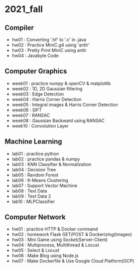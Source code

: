 # 2021_fall

## Compiler
  - hw01 : Converting '.hf' to '.c' in .java
  - hw02 : Practice MiniC.g4 using 'antlr'
  - hw03 : Pretty Print MiniC using antlr
  - hw04 : Javabyte Code

## Computer Graphics
  - week01 : practice numpy & openCV & matplotlib 
  - week02 : 1D, 2D Gaussian filtering 
  - week03 : Edge Detection
  - week04 : Harris Corner Detection
  - week05 : Integral images & Harris Corner Detection
  - week06 : SIFT
  - week07 : RANSAC
  - week08 : Gaussian Backward using RANSAC
  - week10 : Convolution Layer

## Machine Learning
  - lab01 : practice python
  - lab02 : practice pandas & numpy
  - lab03 : KNN Classifier & Normalization 
  - lab04 : Decision Tree
  - lab05 : Random Forest
  - lab06 : K-Means Clustering
  - lab07 : Support Vector Machine
  - lab08 : Text Data
  - lab09 : Text Data 2
  - lab10 : MLPClassifier
  
## Computer Network
  - hw01 : practice HTTP & Docker command
  - hw02 : homework Flask GET/POST & Dockerizing(images)
  - hw03 : Mini Game using Socket(Server-Client)
  - hw04 : Multiprocess, Multithread & Locust
  - hw05 : Select & Locust
  - hw06 : Make Blog using Node.js
  - hw07 : Make Dockerfile & Use Google Cloud Platform(GCP)
